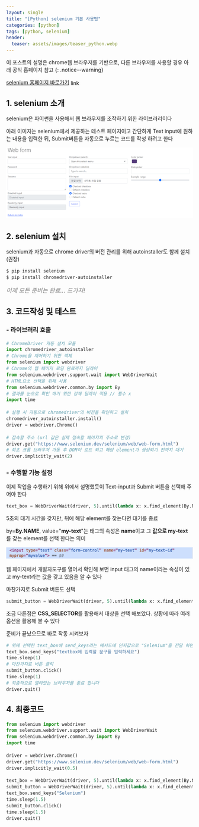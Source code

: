 ```yaml
---
layout: single
title: "[Python] selenium 기본 사용법"
categories: [python]
tags: [python, selenium]
header:
  teaser: assets/images/teaser_python.webp
---
```


이 포스트의 설명은 chrome웹 브라우저를 기반으로, 다른 브라우저를 사용할 경우 아래 공식 홈페이지 참고
{: .notice--warning}

[selenium 홈페이지 바로가기](https://www.selenium.dev/) <span class="material-symbols-outlined" style="vertical-align: middle;">link</span>

## 1. selenium 소개

selenium은 파이썬을 사용해서 웹 브라우저를 조작하기 위한 라이브러리이다

아래 이미지는 selenium에서 제공하는 테스트 페이지이고 간단하게 Text input에 원하는 내용을 입력한 뒤, Submit버튼을 자동으로 누르는 코드를 작성 하려고 한다

![image1](/assets/images/2023-12-14/01.png)

## 2. selenium 설치

selenium과 자동으로 chrome driver의 버전 관리를 위해 autoinstaller도 함께 설치(권장)

```zsh
$ pip install selenium
$ pip install chromedriver-autoinstaller
```

<span style="color:gray; font-size:medium;">_이제 모든 준비는 완료... 드가자!_</span>

## 3. 코드작성 및 테스트

### - 라이브러리 호출

```python
# ChromeDriver 자동 설치 모듈
import chromedriver_autoinstaller
# Chrome을 제어하기 위한 객체
from selenium import webdriver
# Chrome의 웹 페이지 로딩 완료까지 딜레이
from selenium.webdriver.support.wait import WebDriverWait
# HTML요소 선택을 위해 사용
from selenium.webdriver.common.by import By
# 결과를 눈으로 확인 하기 위한 강제 딜레이 적용 // 필수 x
import time

# 실행 시 자동으로 chromedriver의 버전을 확인하고 설치
chromedriver_autoinstaller.install()
driver = webdriver.Chrome()

# 접속할 주소 (url 값은 실제 접속할 페이지의 주소로 변경)
driver.get("https://www.selenium.dev/selenium/web/web-form.html")
# 최초 크롬 브라우저 가동 후 DOM이 로드 되고 해당 element가 생성되기 전까지 대기
driver.implicitly_wait(2)
```

### - 수행할 기능 설정

이제 작업을 수행하기 위해 위에서 설명했듯이 Text-input과 Submit 버튼을 선택해 주어야 한다

```python
text_box = WebDriverWait(driver, 5).until(lambda x: x.find_element(By.NAME, value="my-text"))
```

5초의 대기 시간을 갖지만, 뒤에 해당 element를 찾는다면 대기를 종료

by=**By.NAME**, value="**my-text**"는 태그의 속성은 **name**이고 그 **값으로 my-text** 를 갖는 element를 선택 한다는 의미

![image2](/assets/images/2023-12-14/02.png)

웹 페이지에서 개발자도구를 열어서 확인해 보면 input 태그의 name이라는 속성이 있고 my-text라는 값을 갖고 있음을 알 수 있다

마찬가지로 Submit 버튼도 선택

```python
submit_button = WebDriverWait(driver, 5).until(lambda x: x.find_element(By.CSS_SELECTOR, value="button"))
```

조금 다른점은 **CSS_SELECTOR**를 활용해서 대상을 선택 해보았다. 상황에 따라 여러 옵션을 활용해 볼 수 있다

준비가 끝났으므로 바로 작동 시켜보자

```python
# 위에 선택한 text_box에 send_keys라는 메서드에 인자값으로 "Selenium"을 전달 하면 입력이 실행 됩니다
text_box.send_keys("textbox에 입력할 문구를 입력하세요")
time.sleep(1)
# 마찬가지로 버튼 클릭
submit_button.click()
time.sleep(1)
# 최종적으로 열려있는 브라우저를 종료 합니다
driver.quit()
```

## 4. 최종코드

```python
from selenium import webdriver
from selenium.webdriver.support.wait import WebDriverWait
from selenium.webdriver.common.by import By
import time

driver = webdriver.Chrome()
driver.get("https://www.selenium.dev/selenium/web/web-form.html")
driver.implicitly_wait(0.5)

text_box = WebDriverWait(driver, 5).until(lambda x: x.find_element(By.NAME, value="my-text"))
submit_button = WebDriverWait(driver, 5).until(lambda x: x.find_element(By.CSS_SELECTOR, value="button"))
text_box.send_keys("Selenium")
time.sleep(1.5)
submit_button.click()
time.sleep(1.5)
driver.quit()
```
